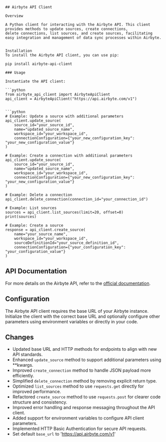 ```
## Airbyte API Client

Overview

A Python client for interacting with the Airbyte API. This client provides methods to update sources, create connections,
delete connections, list sources, and create sources, facilitating easy integration and management of data sync processes within Airbyte.


Installation
To install the Airbyte API client, you can use pip:

pip install airbyte-api-client

### Usage

Instantiate the API client:

```python
from airbyte_api_client import AirbyteApiClient
api_client = AirbyteApiClient("https://api.airbyte.com/v1")


```python
# Example: Update a source with additional parameters
api_client.update_source(
    source_id="your_source_id",
    name="updated_source_name",
    workspace_id="your_workspace_id",
    connectionConfiguration={"your_new_configuration_key": "your_new_configuration_value"}
)

# Example: Create a connection with additional parameters
api_client.update_source(
    source_id="your_source_id",
    name="updated_source_name",
    workspace_id="your_workspace_id",
    connectionConfiguration={"your_new_configuration_key": "your_new_configuration_value"}
)

# Example: Delete a connection
api_client.delete_connection(connection_id="your_connection_id")

# Example: List sources
sources = api_client.list_sources(limit=20, offset=0)
print(sources)

# Example: Create a source
response = api_client.create_source(
    name="your_source_name",
    workspace_id="your_workspace_id",
    sourceDefinitionId="your_source_definition_id",
    connectionConfiguration={"your_configuration_key": "your_configuration_value"}
)

```


## API Documentation

For more details on the Airbyte API, refer to the [official documentation](https://reference.airbyte.com/reference/).

## Configuration

The Airbyte API client requires the base URL of your Airbyte instance. Initialize the client with the correct base URL and optionally configure other parameters using environment variables or directly in your code.

## Changes

- Updated base URL and HTTP methods for endpoints to align with new API standards.
- Enhanced `update_source` method to support additional parameters using **kwargs.
- Improved `create_connection` method to handle JSON payload more efficiently.
- Simplified `delete_connection` method by removing explicit return type.
- Optimized `list_sources` method to use `requests.get` directly for improved performance.
- Refactored `create_source` method to use `requests.post` for clearer code structure and consistency.
- Improved error handling and response messaging throughout the API client.
- Added support for environment variables to configure API client parameters.
- Implemented HTTP Basic Authentication for secure API requests.
- Set default `base_url` to 'https://api.airbyte.com/v1'

